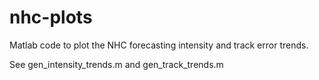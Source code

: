 # nhc-plots
Matlab code to plot the NHC forecasting intensity and track error trends.

See gen_intensity_trends.m and gen_track_trends.m
